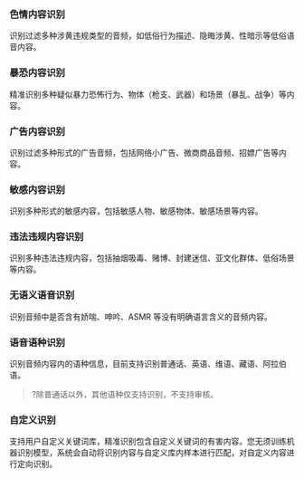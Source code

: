 ### 色情内容识别
识别过滤多种涉黄违规类型的音频，如低俗行为描述、隐晦涉黄、性暗示等低俗语音内容。

### 暴恐内容识别
精准识别多种疑似暴力恐怖行为、物体（枪支、武器）和场景（暴乱、战争）等内容。

### 广告内容识别
识别过滤多种形式的广告音频，包括网络小广告、微商商品音频、招嫖广告等内容。

### 敏感内容识别
识别多种形式的敏感内容，包括敏感人物、敏感物体、敏感场景等内容。

### 违法违规内容识别
识别多种违法违规内容，包括抽烟吸毒、赌博、封建迷信、亚文化群体、低俗场景等内容。

### 无语义语音识别
识别音频中是否含有娇喘、呻吟、ASMR 等没有明确语言含义的音频内容。

### 语音语种识别
识别音频内容内的语种信息，目前支持识别普通话、英语、维语、藏语、阿拉伯语。
>?除普通话以外，其他语种仅支持识别，不支持审核。
>

### 自定义识别
支持用户自定义关键词库，精准识别包含自定义关键词的有害内容。您无须训练机器识别模型，系统会自动将识别内容与自定义库内样本进行匹配，对自定义内容进行定向识别。
